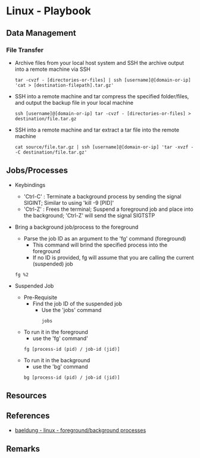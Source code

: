 # Linux - Playbook

## Data Management
### File Transfer
- Archive files from your local host system and SSH the archive output into a remote machine via SSH
    ```console
    tar -cvzf - [directories-or-files] | ssh [username]@[domain-or-ip] 'cat > [destination-filepath].tar.gz'
    ```

- SSH into a remote machine and tar compress the specified folder/files, and output the backup file in your local machine
    ```console
    ssh [username]@[domain-or-ip] tar -cvzf - [directories-or-files] > destination/file.tar.gz
    ```

- SSH into a remote machine and tar extract a tar file into the remote machine
    ```console
    cat source/file.tar.gz | ssh [username]@[domain-or-ip] 'tar -xvzf - -C destination/file.tar.gz'
    ```

## Jobs/Processes
- Keybindings
    - 'Ctrl-C' : Terminate a background process by sending the signal SIGINT; Similar to using 'kill -9 [PID]'
    - 'Ctrl-Z' : Frees the terminal; Suspend a foreground job and place into the background; 'Ctrl-Z' will send the signal SIGTSTP

- Bring a background job/process to the foreground
    - Parse the job ID as an argument to the 'fg' command (foreground)
        + This command will brind the specified process into the foreground
        + If no ID is provided, fg will assume that you are calling the current (suspended) job
    ```console
    fg %2
    ```

- Suspended Job
    - Pre-Requisite
        - Find the job ID of the suspended job
            + Use the 'jobs' command
                ```console
                jobs
                ```
    - To run it in the foreground
        + use the 'fg' command'
        ```console
        fg [process-id (pid) / job-id (jid)]
        ```
    - To run it in the background
        + use the 'bg' command
        ```console
        bg [process-id (pid) / job-id (jid)]
        ```

## Resources

## References
+ [baeldung - linux - foreground/background processes](https://www.baeldung.com/linux/foreground-background-process#:~:text=Bringing%20a%20Background%20Job%20to,with%20the%20Linux%20command%20fg.&text=This%20command%20will%20bring%20job,the%20current%20(suspended)%20job.)

## Remarks
